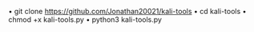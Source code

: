 • git clone https://github.com/Jonathan20021/kali-tools
• cd kali-tools
• chmod +x kali-tools.py
• python3 kali-tools.py